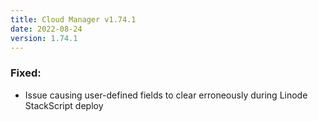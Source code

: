 ```yaml
---
title: Cloud Manager v1.74.1
date: 2022-08-24
version: 1.74.1
---
```


### Fixed:

- Issue causing user-defined fields to clear erroneously during Linode StackScript deploy
